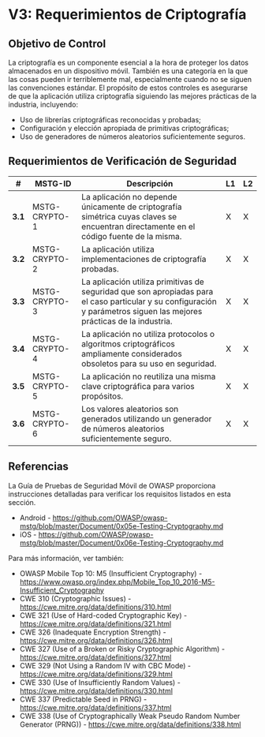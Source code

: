 # V3: Requerimientos de Criptografía

## Objetivo de Control

La criptografía es un componente esencial a la hora de proteger los datos almacenados en un dispositivo móvil. También es una categoría en la que las cosas pueden ir terriblemente mal, especialmente cuando no se siguen las convenciones estándar. El propósito de estos controles es asegurarse de que la aplicación utiliza criptografía siguiendo las mejores prácticas de la industria, incluyendo:

- Uso de librerías criptográficas reconocidas y probadas;
- Configuración y elección apropiada de primitivas criptográficas;
- Uso de generadores de números aleatorios suficientemente seguros.

## Requerimientos de Verificación de Seguridad

| # | MSTG-ID | Descripción | L1 | L2 |
| -- | -------- | ---------------------- | - | - |
| **3.1** | MSTG-CRYPTO-1 | La aplicación no depende únicamente de criptografía simétrica cuyas claves se encuentran directamente en el código fuente de la misma.| X | X |
| **3.2** | MSTG-CRYPTO-2 | La aplicación utiliza implementaciones de criptografía probadas. | X | X |
| **3.3** | MSTG-CRYPTO-3 | La aplicación utiliza primitivas de seguridad que son apropiadas para el caso particular y su configuración y parámetros siguen las mejores prácticas de la industria. | X | X |
| **3.4** | MSTG-CRYPTO-4 | La aplicación no utiliza protocolos o algoritmos criptográficos ampliamente considerados obsoletos para su uso en seguridad. | X | X|
| **3.5** | MSTG-CRYPTO-5 | La aplicación no reutiliza una misma clave criptográfica para varios propósitos. | X | X |
| **3.6** | MSTG-CRYPTO-6 | Los valores aleatorios son generados utilizando un generador de números aleatorios suficientemente seguro. | X | X |

## Referencias

La Guía de Pruebas de Seguridad Móvil de OWASP proporciona instrucciones detalladas para verificar los requisitos listados en esta sección.

- Android - <https://github.com/OWASP/owasp-mstg/blob/master/Document/0x05e-Testing-Cryptography.md>
- iOS - <https://github.com/OWASP/owasp-mstg/blob/master/Document/0x06e-Testing-Cryptography.md>

Para más información, ver también:

- OWASP Mobile Top 10: M5 (Insufficient Cryptography) - <https://www.owasp.org/index.php/Mobile_Top_10_2016-M5-Insufficient_Cryptography>
- CWE 310 (Cryptographic Issues) - <https://cwe.mitre.org/data/definitions/310.html>
- CWE 321 (Use of Hard-coded Cryptographic Key) - <https://cwe.mitre.org/data/definitions/321.html>
- CWE 326 (Inadequate Encryption Strength) - <https://cwe.mitre.org/data/definitions/326.html>
- CWE 327 (Use of a Broken or Risky Cryptographic Algorithm) - <https://cwe.mitre.org/data/definitions/327.html>
- CWE 329 (Not Using a Random IV with CBC Mode) - <https://cwe.mitre.org/data/definitions/329.html>
- CWE 330 (Use of Insufficiently Random Values) - <https://cwe.mitre.org/data/definitions/330.html>
- CWE 337 (Predictable Seed in PRNG) - <https://cwe.mitre.org/data/definitions/337.html>
- CWE 338 (Use of Cryptographically Weak Pseudo Random Number Generator (PRNG)) - <https://cwe.mitre.org/data/definitions/338.html>
